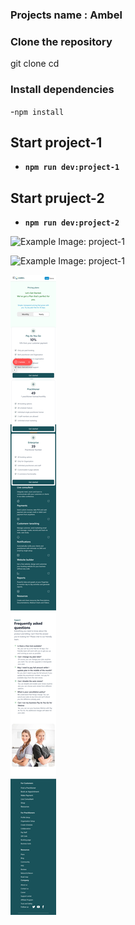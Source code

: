 
### Projects name : Ambel

### Clone the repository
git clone <repository-url>
cd <repository-folder>

### Install dependencies
-`npm install`

## Start project-1
- **`npm run dev:project-1`**
## Start pruject-2
- **`npm run dev:project-2`**

![Example Image: project-1](./projects/shared/assets/example/laptopView.png)

![Example Image: project-1](./projects/shared/assets/example/phoneView-1.png)

![Example Image: project-1](./projects/shared/assets/example/phoneView-2.png)










